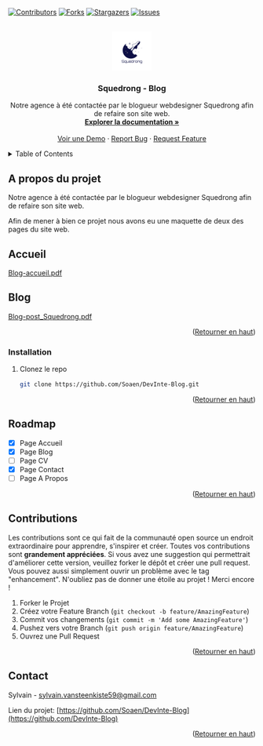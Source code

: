 <!-- Improved compatibility of back to top link: See: https://github.com/othneildrew/Best-README-Template/pull/73 -->
<a name="readme-top"></a>
<!--
*** Thanks for checking out the Best-README-Template. If you have a suggestion
*** that would make this better, please fork the repo and create a pull request
*** or simply open an issue with the tag "enhancement".
*** Don't forget to give the project a star!
*** Thanks again! Now go create something AMAZING! :D
-->



<!-- PROJECT SHIELDS -->
<!--
*** I'm using markdown "reference style" links for readability.
*** Reference links are enclosed in brackets [ ] instead of parentheses ( ).
*** See the bottom of this document for the declaration of the reference variables
*** for contributors-url, forks-url, etc. This is an optional, concise syntax you may use.
*** https://www.markdownguide.org/basic-syntax/#reference-style-links
-->
[![Contributors][contributors-shield]][contributors-url]
[![Forks][forks-shield]][forks-url]
[![Stargazers][stars-shield]][stars-url]
[![Issues][issues-shield]][issues-url]



<!-- PROJECT LOGO -->
<br />
<div align="center">
  <a href="https://github.com/Soaen/DevInte-Blog">
    <img src="imgs/logo.png" alt="Logo" width="80" height="80">
  </a>

<h3 align="center">Squedrong - Blog</h3>

  <p align="center">
    Notre agence à été contactée par le blogueur webdesigner Squedrong afin de refaire son site web.
    <br />
    <a href="https://github.com/Soaen/DevInte-Blog"><strong>Explorer la documentation »</strong></a>
    <br />
    <br />
    <a href="https://github.com/Soaen/DevInte-Blog">Voir une Demo</a>
    ·
    <a href="https://github.com/Soaen/DevInte-Blog/issues">Report Bug</a>
    ·
    <a href="https://github.com/Soaen/DevInte-Blog/issues">Request Feature</a>
  </p>
</div>



<!-- TABLE OF CONTENTS -->
<details>
  <summary>Table of Contents</summary>
  <ol>
    <li>
      <a href="#a-propos-du-projet">A propos du projet</a>
    </li>
    <li><a href="#installation">Installation</a></li>
    <li><a href="#roadmap">Roadmap</a></li>
    <li><a href="#contributions">Contributions</a></li>
    <li><a href="#contact">Contact</a></li>
  </ol>
</details>



<!-- ABOUT THE PROJECT -->
## A propos du projet

Notre agence à été contactée par le blogueur webdesigner Squedrong afin de refaire son site web.

Afin de mener à bien ce projet nous avons eu une maquette de deux des pages du site web.

<h2>Accueil</h2>

[Blog-accueil.pdf](https://github.com/Soaen/DevInte-Blog/files/10068638/Blog-accueil.pdf)

<h2>Blog</h2>

[Blog-post_Squedrong.pdf](https://github.com/Soaen/DevInte-Blog/files/10068645/Blog-post_Squedrong.pdf)

<p align="right">(<a href="#readme-top">Retourner en haut</a>)</p>

### Installation

1. Clonez le repo
   ```sh
   git clone https://github.com/Soaen/DevInte-Blog.git
   ```

<p align="right">(<a href="#readme-top">Retourner en haut</a>)</p>



<!-- ROADMAP -->
## Roadmap

- [x] Page Accueil
- [x] Page Blog
- [ ] Page CV
- [x] Page Contact
- [ ] Page A Propos

<p align="right">(<a href="#readme-top">Retourner en haut</a>)</p>



<!-- CONTRIBUTING -->
## Contributions

Les contributions sont ce qui fait de la communauté open source un endroit extraordinaire pour apprendre, s'inspirer et créer. Toutes vos contributions sont **grandement appréciées**.
Si vous avez une suggestion qui permettrait d'améliorer cette version, veuillez forker le dépôt et créer une pull request.
Vous pouvez aussi simplement ouvrir un problème avec le tag "enhancement".
N'oubliez pas de donner une étoile au projet ! Merci encore !


1. Forker le Projet
2. Créez votre Feature Branch (`git checkout -b feature/AmazingFeature`)
3. Commit vos changements (`git commit -m 'Add some AmazingFeature'`)
4. Pushez vers votre Branch (`git push origin feature/AmazingFeature`)
5. Ouvrez une Pull Request

<p align="right">(<a href="#readme-top">Retourner en haut</a>)</p>

<!-- CONTACT -->
## Contact

Sylvain - sylvain.vansteenkiste59@gmail.com

Lien du projet: [https://github.com/Soaen/DevInte-Blog](https://github.com/DevInte-Blog)

<p align="right">(<a href="#readme-top">Retourner en haut</a>)</p>



<!-- MARKDOWN LINKS & IMAGES -->
<!-- https://www.markdownguide.org/basic-syntax/#reference-style-links -->
[contributors-shield]: https://img.shields.io/github/contributors/Soaen/DevInte-Blog.svg?style=for-the-badge
[contributors-url]: https://github.com/Soaen/DevInte-Blog/graphs/contributors
[forks-shield]: https://img.shields.io/github/forks/Soaen/DevInte-Blog.svg?style=for-the-badge
[forks-url]: https://github.com/Soaen/DevInte-Blog/network/members
[stars-shield]: https://img.shields.io/github/stars/Soaen/DevInte-Blog.svg?style=for-the-badge
[stars-url]: https://github.com/Soaen/DevInte-Blog/stargazers
[issues-shield]: https://img.shields.io/github/issues/Soaen/DevInte-Blog.svg?style=for-the-badge
[issues-url]: https://github.com/Soaen/DevInte-Blog/issues
[product-screenshot]: images/screenshot.png
